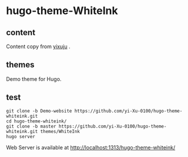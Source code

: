 # hugo-theme-WhiteInk

## content

Content copy from [yixuju](https://github.com/yi-Xu-0100/yixuju) .

## themes

Demo theme for Hugo.

## test

``` git
git clone -b Demo-website https://github.com/yi-Xu-0100/hugo-theme-whiteink.git
cd hugo-theme-whiteink/
git clone -b master https://github.com/yi-Xu-0100/hugo-theme-whiteink.git themes/WhiteInk
hugo server
```

Web Server is available at <http://localhost:1313/hugo-theme-whiteink/>